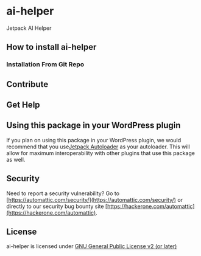 # ai-helper

Jetpack AI Helper 

## How to install ai-helper

### Installation From Git Repo

## Contribute

## Get Help

## Using this package in your WordPress plugin

If you plan on using this package in your WordPress plugin, we would recommend that you use[Jetpack Autoloader](https://packagist.org/packages/automattic/jetpack-autoloader) as your autoloader. This will allow for maximum interoperability with other plugins that use this package as well.

## Security

Need to report a security vulnerability? Go to [https://automattic.com/security/](https://automattic.com/security/) or directly to our security bug bounty site [https://hackerone.com/automattic](https://hackerone.com/automattic).

## License

ai-helper is licensed under [GNU General Public License v2 (or later)](./LICENSE.txt)

